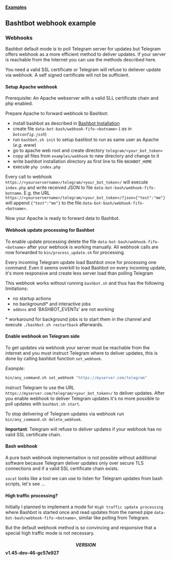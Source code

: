 #### [Examples](../README.md)

## Bashtbot webhook example

### Webhooks

Bashbot default mode is to poll Telegram server for updates but Telegram offers webhook
as a more efficient method to deliver updates.
If your server is reachable from the Internet you can use the methods described here.

You need a valid SSL certificate or Telegram will refuse to deliever update via webhook.
A self signed certificate will not be sufficient.


#### Setup Apache webhook

Prerequisite: An Apache webserver with a valid SLL certificate chain and php enabled.

Prepare Apache to forward webhook to Bashbot: 

- install bashbot as described in [Bashbot Installation](../../doc/0_install.md)
- create file `data-bot-bash/webhook-fifo-<botname>` (_<botname> as in `botconfig.jssh`_)
- run `bashbot.sh init` to setup bashbot to run as same user as Apache (_e.g. www_)
- go to apache web root and create directory `telegram/<your_bot_token>`
- copy all files from `examples/webhook` to new directory and change to it
- write bashbot installation directory as first line to file `BASHBOT_HOME`
- execute `php index.php`

Every call to webhook `https://<yourservername>/telegram/<your_bot_token>/` will execute
`index.php` and write received JSON to file `data-bot-bash/webhook-fifo-botname`.
E.g. the URL `https://<yourservername>/telegram/<your_bot_token>/?json={"test":"me"}`
will append `{"test":"me"}` to the file `data-bot-bash/webhook-fifo-<botname>`.

Now your Apache is ready to forward data to Bashbot. 


#### Webhook update processing for Bashbot

To enable update processing delete the file `data-bot-bash/webhook-fifo-<botname>` after your webhook is working manually.
All webhook calls are now forwarded to `bin/process_update.sh` for processing.

Every incoming Telegram update load Bashbot once for processing one command. Even it seems overkill to load
Bashbot on every incoming update, it's more responsive and create less server load than polling Telegram


This webhook works without running `bashbot.sh` and thus has the following limitations:
 - no startup actions
 - no backgroundi* and interactive jobs
 - `addons` and `BASHBOT_EVENTs' are not working

\* workaround for background jobs is to start them in the channel and execute `./bashbot.sh restartback` afterwards.



#### Enable webhook on Telegram side

To get updates via webhook your server must be reachable from the internet and you must
instruct Telegram where to deliver updates, this is done by calling bashbot function `set_webhook`.

*Example:*

```bash
bin/any_command.sh set_webhook "https://myserver.com/telegram"
```

instruct Telegram to use the URL `https://myserver.com/telegram/<your_bot_token>/` to deliver updates.
After you enable webhook to deliver Telegram updates it's no more possible to poll updates with `bashbot.sh start`.

To stop delivering of Telegram updates via webhook run `bin/any_command.sh delete_webhook`.

**Important**: Telegram will refuse to deliver updates if your webhook has no valid SSL certificate chain.


#### Bash webhook

A pure bash webhook implementaition is not possible without additional software because Telegram deliver
updates only over secure TLS connections and if a valid SSL certificate chain exists.

`socat` looks like a tool we can use to listen for Telegram updates from bash scripts, let's see ...


#### High traffic processing?

Initially I planned to implement a mode for `High traffic update processing` where Bashbot is started once
and read updates from the named pipe `data-bot-bash/webhook-fifo-<botname>`, similar like polling from Telegram.

But the default webhook method is so convincing and responsive that a special high traffic mode is not necessary.


#### $$VERSION$$ v1.45-dev-46-gc57e927

